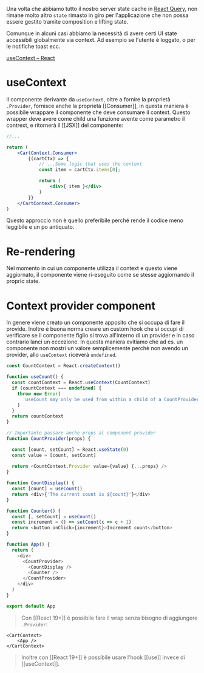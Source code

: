 Una volta che abbiamo tutto il nostro server state cache in [React Query](5%20-%20Cache%20management%20-%20React%20Query.md), non rimane molto altro `state` rimasto in giro per l'applicazione che non possa essere gestito tramite composition e lifting state.

Comunque in alcuni casi abbiamo la necessità di avere certi UI state accessibili globalmente via context. Ad esempio se l'utente è loggato, o per le notifiche toast ecc.

[useContext – React](https://react.dev/reference/react/useContext)

# useContext

Il componente derivante da `useContext`, oltre a fornire la proprietà `.Provider`, fornisce anche la proprietà [[Consumer]], in questa maniera è possibile wrappare il componente che deve consumare il context. Questo wrapper deve avere come child una funzione avente come parametro il contrext, e ritornerà il [[JSX]] del componente:

```jsx
//...

return (
	<CartContext.Consumer>
		{(cartCtx) => {
			// ...Some logic that uses the context
			const item = cartCtx.items[0];

			return (
				<div>{ item }</div>
			)
		}}
	</CartContext.Consumer>
)
```

Questo approccio non è quello preferibile perché rende il codice meno leggibile e un po antiquato.

# Re-rendering

Nel momento in cui un componente utilizza il context e questo viene aggiornato, il componente viene ri-eseguito come se stesse aggiornando il proprio state.

# Context provider component

In genere viene creato un componente apposito che si occupa di fare il provide. Inoltre è buona norma creare un custom hook che si occupi di verificare se il componente figlio si trova all'interno di un provider e in caso contrario lanci un eccezione. In questa maniera evitiamo che ad es. un componente non mostri un valore semplicemente perchè non avendo un provider, allo `useContext` riceverà `undefined`.

```javascript
const CountContext = React.createContext()

function useCount() {
  const countContext = React.useContext(CountContext)
  if (countContext === undefined) {
    throw new Error(
      'useCount may only be used from within a child of a CountProvider',
    )
  }
  return countContext
}

// Importante passare anche props al component provider
function CountProvider(props) {

  const [count, setCount] = React.useState(0)
  const value = [count, setCount]
  
  return <CountContext.Provider value={value} {...props} />
}

function CountDisplay() {
  const [count] = useCount()
  return <div>{'The current count is ${count}'}</div>
}

function Counter() {
  const [, setCount] = useCount()
  const increment = () => setCount(c => c + 1)
  return <button onClick={increment}>Increment count</button>
}

function App() {
  return (
    <div>
      <CountProvider>
        <CountDisplay />
        <Counter />
      </CountProvider>
    </div>
  )
}

export default App
```

>Con [[React 19+]] è possibile fare il wrap senza bisogno di aggiungere `.Provider`:

```tsx
<CartContext>
	<App />
</CartContext>
```

>Inoltre con [[React 19+]] è possibile usare l'hook [[use]] invece di [[useContext]].
